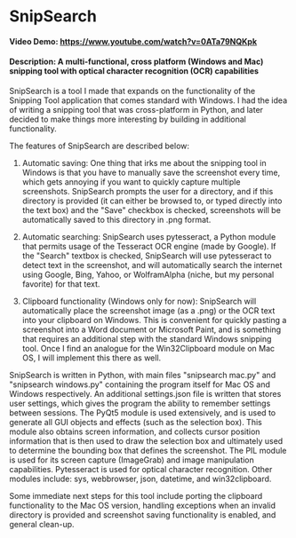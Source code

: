 # SnipSearch
#### Video Demo:  <https://www.youtube.com/watch?v=0ATa79NQKpk>
#### Description: A multi-functional, cross platform (Windows and Mac) snipping tool with optical character recognition (OCR) capabilities

SnipSearch is a tool I made that expands on the functionality of the Snipping Tool application that comes standard with Windows. I had the idea of writing a snipping tool that was cross-platform in Python, and later decided to make things more interesting by building in additional functionality. 

The features of SnipSearch are described below:

1. Automatic saving: One thing that irks me about the snipping tool in Windows is that you have to manually save the screenshot every time, which gets annoying if you want to quickly capture multiple screenshots. SnipSearch prompts the user for a directory, and if this directory is provided (it can either be browsed to, or typed directly into the text box) and the "Save" checkbox is checked, screenshots will be automatically saved to this directory in .png format.

2. Automatic searching: SnipSearch uses pytesseract, a Python module that permits usage of the Tesseract OCR engine (made by Google). If the "Search" textbox is checked, SnipSearch will use pytesseract to detect text in the screenshot, and will automatically search the internet using Google, Bing, Yahoo, or WolframAlpha (niche, but my personal favorite) for that text.

3. Clipboard functionality (Windows only for now): SnipSearch will automatically place the screenshot image (as a .png) or the OCR text into your clipboard on Windows. This is convenient for quickly pasting a screenshot into a Word document or Microsoft Paint, and is something that requires an additional step with the standard Windows snipping tool. Once I find an analogue for the Win32Clipboard module on Mac OS, I will implement this there as well.

SnipSearch is written in Python, with main files "snipsearch mac.py" and "snipsearch windows.py" containing the program itself for Mac OS and Windows respectively. An additional settings.json file is written that stores user settings, which gives the program the ability to remember settings between sessions. The PyQt5 module is used extensively, and is used to generate all GUI objects and effects (such as the selection box). This module also obtains screen information, and collects cursor position information that is then used to draw the selection box and ultimately used to determine the bounding box that defines the screenshot. The PIL module is used for its screen capture (ImageGrab) and image manipulation capabilities. Pytesseract is used for optical character recognition. Other modules include: sys, webbrowser, json, datetime, and win32clipboard.

Some immediate next steps for this tool include porting the clipboard functionality to the Mac OS version, handling exceptions when an invalid directory is provided and screenshot saving functionality is enabled, and general clean-up.
